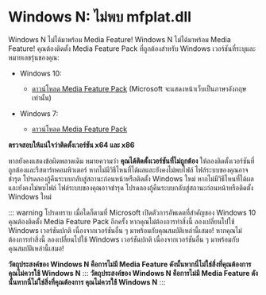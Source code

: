 # Windows N: ไม่พบ mfplat.dll

Windows N ไม่ได้มาพร้อม Media Feature! Windows N ไม่ได้มาพร้อม Media Feature! คุณต้องติดตั้ง Media Feature Pack ที่ถูกต้องสำหรับ Windows เวอร์ชันที่ระบุและหมายเลขรุ่นของคุณ:

* Windows 10:
  * [ดาวน์โหลด Media Feature Pack](https://www.microsoft.com/en-us/software-download/mediafeaturepack) (Microsoft จะแสดงหน้าเว็บเป็นภาษาอังกฤษเท่านั้น)

* Windows 7:
  * [ดาวน์โหลด Media Feature Pack](https://www.microsoft.com/download/details.aspx?id=16546)

**ตรวจสอบให้แน่ใจว่าติดตั้งเวอร์ชัน x64 และ x86**

หากยังคงแสดงข้อผิดพลาดเดิม หมายความว่า **คุณได้ติดตั้งเวอร์ชันที่ไม่ถูกต้อง** ให้ลองติดตั้งเวอร์ชันที่ถูกต้องและรีสตาร์ทคอมพิวเตอร์ หากไม่มีวิธีไหนที่ได้ผลและยังคงไม่พบไฟล์ ไฟล์ระบบของคุณอาจชำรุด โปรดลองกู้คืนระบบกลับสู่สถานะก่อนหน้าหรือติดตั้ง Windows ใหม่ หากไม่มีวิธีไหนที่ได้ผลและยังคงไม่พบไฟล์ ไฟล์ระบบของคุณอาจชำรุด โปรดลองกู้คืนระบบกลับสู่สถานะก่อนหน้าหรือติดตั้ง Windows ใหม่

::: warning โปรดทราบ เมื่อใดก็ตามที่ Microsoft เปิดตัวการอัพเดตที่สำคัญของ Windows 10 คุณต้องติดตั้ง Media Feature Pack อีกครั้ง หากคุณไม่ต้องการทำสิ่งนี้ ลองเปลี่ยนไปใช้ Windows เวอร์ชันปกติ เนื่องจากเวอร์ชันอื่น ๆ มาพร้อมกับคุณสมบัติเหล่านี้เสมอ! หากคุณไม่ต้องการทำสิ่งนี้ ลองเปลี่ยนไปใช้ Windows เวอร์ชันปกติ เนื่องจากเวอร์ชันอื่น ๆ มาพร้อมกับคุณสมบัติเหล่านี้เสมอ!

**วัตถุประสงค์ของ Windows N คือการไม่มี Media Feature ดังนั้นหากนี่ไม่ใช่สิ่งที่คุณต้องการ คุณไม่ควรใช้ Windows N** ::: **วัตถุประสงค์ของ Windows N คือการไม่มี Media Feature ดังนั้นหากนี่ไม่ใช่สิ่งที่คุณต้องการ คุณไม่ควรใช้ Windows N** :::